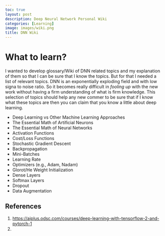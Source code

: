 ```yaml
---
toc: true
layout: post
description: Deep Neural Network Personal Wiki
categories: [Learning]
image: images/wiki.png
title: DNN Wiki
---
```


# What to learn?

I wanted to develop glossary/Wiki of DNN related topics and my explanation of them so that I can be sure that I know the topics.
But for that I needed a list of relevant topics. DNN is an exponentially exploding field and with low signa to noise ratio.
So it becomes really difficult in *fooling up* with the new work without having a firm understanding of what is firm knowledge.
This selection of topics should help any new commer to be sure that if I know what these topics are then you can claim that you 
know a little about deep learning.


* Deep Learning vs Other Machine Learning Approaches
* The Essential Math of Artificial Neurons
* The Essential Math of Neural Networks
* Activation Functions
* Cost/Loss Functions 
* Stochastic Gradient Descent
* Backpropagation
* Mini-Batches
* Learning Rate
* Optimizers (e.g., Adam, Nadam)
* Glorot/He Weight Initialization
* Dense Layers
* Softmax Layers
* Dropout
* Data Augmentation


## References
1. https://aiplus.odsc.com/courses/deep-learning-with-tensorflow-2-and-pytorch-1
2. 
